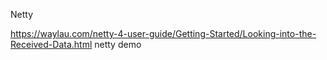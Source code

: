 Netty

https://waylau.com/netty-4-user-guide/Getting-Started/Looking-into-the-Received-Data.html
netty demo